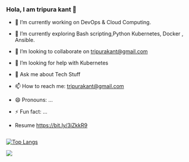 ### Hola, I am tripura kant 👋

- 🔭 I’m currently working on DevOps & Cloud Computing.
- 🌱 I’m currently exploring Bash scripting,Python Kubernetes, Docker , Ansible.
- 👯 I’m looking to collaborate on tripurakant@gmail.com
- 🤔 I’m looking for help with Kubernetes
- 💬 Ask me about Tech Stuff
- 📫 How to reach me: tripurakant@gmail.com
- 😄 Pronouns: ...
- ⚡ Fun fact: ...
- Resume https://bit.ly/3iZkkR9



  <img align="center" />









[![Top Langs](https://github-readme-stats.vercel.app/api/top-langs/?username=tripura-kant)](https://github.com/tripura-kant/github-readme-stats)









<img src="https://github-readme-stats.vercel.app/api?username=tripura-kant&&show_icons=true&title_color=ffffff&icon_color=bb2acf&text_color=daf7dc&bg_color=151515" >



